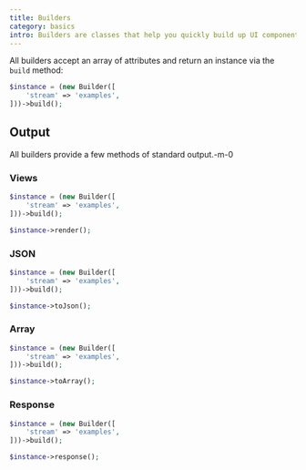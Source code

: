 ```yaml
---
title: Builders
category: basics
intro: Builders are classes that help you quickly build up UI component objects.
---
```


All builders accept an array of attributes and return an instance via the `build` method:
```php
$instance = (new Builder([
    'stream' => 'examples',
]))->build();
```

## Output

All builders provide a few methods of standard output.-m-0

### Views

```php
$instance = (new Builder([
    'stream' => 'examples',
]))->build();

$instance->render();
```

### JSON

```php
$instance = (new Builder([
    'stream' => 'examples',
]))->build();

$instance->toJson();
```

### Array

```php
$instance = (new Builder([
    'stream' => 'examples',
]))->build();

$instance->toArray();
```

### Response

```php
$instance = (new Builder([
    'stream' => 'examples',
]))->build();

$instance->response();
```
